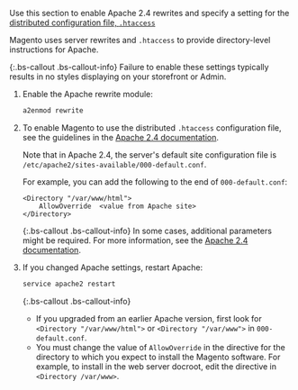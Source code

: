 Use this section to enable Apache 2.4 rewrites and specify a setting for the [distributed configuration file, `.htaccess`](http://httpd.apache.org/docs/current/howto/htaccess.html)

Magento uses server rewrites and `.htaccess` to provide directory-level instructions for Apache.

{:.bs-callout .bs-callout-info}
Failure to enable these settings typically results in no styles displaying on your storefront or Admin.

1. Enable the Apache rewrite module:

   ```bash
   a2enmod rewrite
   ```

1. To enable Magento to use the distributed `.htaccess` configuration file, see the guidelines in the [Apache 2.4 documentation](http://httpd.apache.org/docs/current/mod/mod_rewrite.html).

   Note that in Apache 2.4, the server's default site configuration file is `/etc/apache2/sites-available/000-default.conf`.

   For example, you can add the following to the end of `000-default.conf`:

   ```terminal
   <Directory "/var/www/html">
       AllowOverride  <value from Apache site>
   </Directory>
   ```

   {:.bs-callout .bs-callout-info}
   In some cases, additional parameters might be required. For more information, see the [Apache 2.4 documentation](https://httpd.apache.org/docs/2.4/mod/mod_access_compat.html#order).

1. If you changed Apache settings, restart Apache:

   ```bash
   service apache2 restart
   ```

   {:.bs-callout .bs-callout-info}
   -  If you upgraded from an earlier Apache version, first look for `<Directory "/var/www/html">` or `<Directory "/var/www">` in `000-default.conf`.
   -  You must change the value of `AllowOverride` in the directive for the directory to which you expect to install the Magento software. For example, to install in the web server docroot, edit the directive in `<Directory /var/www>`.
